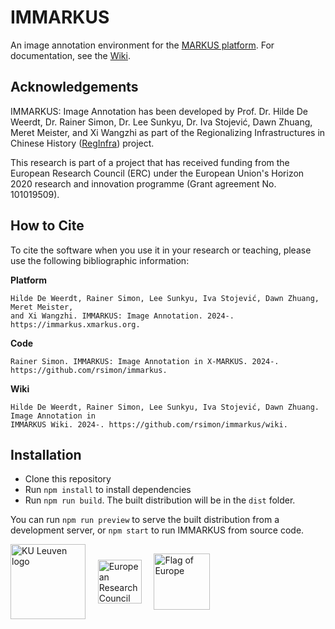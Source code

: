 # IMMARKUS

An image annotation environment for the [MARKUS platform](https://dh.chinese-empires.eu/markus/). 
For documentation, see the [Wiki](https://github.com/rsimon/immarkus/wiki).

## Acknowledgements

IMMARKUS: Image Annotation has been developed by Prof. Dr. Hilde De Weerdt, 
Dr. Rainer Simon, Dr. Lee Sunkyu, Dr. Iva Stojević, Dawn Zhuang, Meret Meister, and Xi 
Wangzhi as part of the Regionalizing Infrastructures in Chinese History
([RegInfra](https://www.infrastructurelives.eu/)) project.

This research is part of a project that has received funding from the European 
Research Council (ERC) under the European Union's Horizon 2020 research and 
innovation programme (Grant agreement No. 101019509).

## How to Cite

To cite the software when you use it in your research or teaching, please use 
the following bibliographic information:

__Platform__

```
Hilde De Weerdt, Rainer Simon, Lee Sunkyu, Iva Stojević, Dawn Zhuang, Meret Meister, 
and Xi Wangzhi. IMMARKUS: Image Annotation. 2024-. https://immarkus.xmarkus.org.
```

__Code__

```
Rainer Simon. IMMARKUS: Image Annotation in X-MARKUS. 2024-. 
https://github.com/rsimon/immarkus.
```

__Wiki__

```
Hilde De Weerdt, Rainer Simon, Lee Sunkyu, Iva Stojević, Dawn Zhuang. Image Annotation in
IMMARKUS Wiki. 2024-. https://github.com/rsimon/immarkus/wiki.
```

## Installation

- Clone this repository
- Run `npm install` to install dependencies
- Run `npm run build`. The built distribution will be in the `dist` folder.

You can run `npm run preview` to serve the built distribution from a development server, or `npm start` to run IMMARKUS from source code.

<div>
  <img align="center" src="https://raw.githubusercontent.com/rsimon/immarkus/main/public/images/ku_leuven_logo.svg" alt="KU Leuven logo" style="width: 120px" />
  &nbsp; &nbsp;
  <img align="center" src="https://raw.githubusercontent.com/rsimon/immarkus/main/public/images/european_research_council_logo.svg" alt="European Research Council logo" style="width: 70px" />
  &nbsp; &nbsp;
  <img align="center" src="https://raw.githubusercontent.com/rsimon/immarkus/main/public/images/europe_flag.svg" alt="Flag of Europe" style="width: 90px" />
</div>

